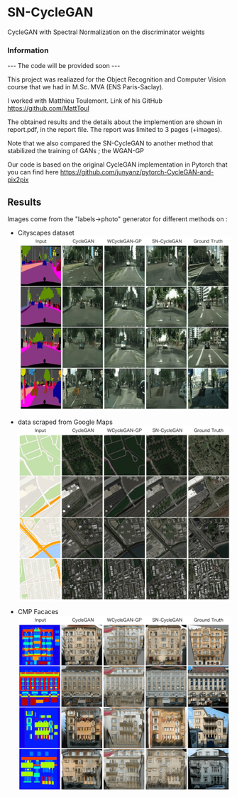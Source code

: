 # SN-CycleGAN

CycleGAN with Spectral Normalization on the discriminator weights

### Information

--- The code will be provided soon ---

This project was realiazed for the Object Recognition and Computer Vision course that we had in M.Sc. MVA (ENS Paris-Saclay).

I worked with Matthieu Toulemont. Link of his GitHub https://github.com/MattToul

The obtained results and the details about the implemention are shown in report.pdf, in the report file.
The report was limited to 3 pages (+images).

Note that we also compared the SN-CycleGAN to another method that stabilized the training of GANs ; the WGAN-GP

Our code is based on the original CycleGAN implementation in Pytorch that you can find here https://github.com/junyanz/pytorch-CycleGAN-and-pix2pix

## Results

Images come from the "labels→photo" generator for different methods on :

* Cityscapes dataset
![](./results/cityscapes.png)

* data scraped from Google Maps
![](./results/googlemaps.png)

* CMP Facaces
![](./results/cmpfacades.png)
